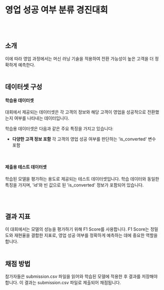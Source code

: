 # 영업 성공 여부 분류 경진대회
<br>
<br>

## 소개
 이에 따라 영업 과정에서는 머신 러닝 기술을 적용하여 전환 가능성이 높은 고객을 더 정확하게 예측한다.
<br>
<br>
## 데이터셋 구성

#### 학습용 데이터셋
대회에서 제공되는 데이터셋은 각 고객의 정보와 해당 고객이 영업을 성공적으로 전환했는지 여부를 나타내는 데이터입니다. 

학습용 데이터셋은 다음과 같은 주요 특징을 가지고 있습니다:
- **다양한 고객 정보 포함**
각 고객의 영업 성공 여부를 판단하는 'is_converted' 변수 포함
<br>

#### 제출용 테스트 데이터셋
학습된 모델을 평가하는 용도로 제공되는 테스트 데이터셋입니다. 학습 데이터와 동일한 특징을 가지며, 'id'와 빈 값으로 된 'is_converted' 정보가 포함되어 있습니다.

<br>
<br>

## 결과 지표
이 대회에서는 모델의 성능을 평가하기 위해 F1 Score를 사용합니다. F1 Score는 정밀도와 재현율을 결합한 지표로, 영업 성공 여부를 정확하게 예측하는 데에 중요한 역할을 합니다.
<br>
<br>

## 채점 방법
참가자들은 submission.csv 파일을 읽어와 학습된 모델에 적용한 후 결과를 저장해야 합니다. 이 결과는 submission.csv 파일로 제출되어 채점됩니다.
